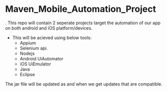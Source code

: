 # Maven_Mobile_Automation_Project

. This repo will contain 2 seperate projects target the automation of our app on both android and iOS platform/devices.

- This will be acieved using below tools:
    - Appium
    - Selenium api.
    - Nodejs
    - Android UiAutomator
    - iOS UiEmulator
    - Java
    - Eclipse

The jar file will be updated as and when we get updates that are compatible.
